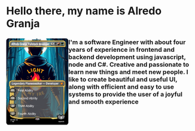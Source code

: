 <h1> Hello there, my name is Alredo Granja</h1>
<section >
<img width="33%" align="left" src="assets/img/alfredo-granja-planeswalker.png" />
<div>
<h3 width ="50%" align="left">I'm a software Engineer with about four years of experience in frontend and backend development using javascript, node and C#. Creative and passionate to learn new things and meet new people. I
like to create beautiful and useful UI, along with efficient and easy to use systems to provide the user of a joyful and smooth experience</h3>


</div>
</section>
<br/>

<!--
**AlfredoGJ/AlfredoGJ** is a ✨ _special_ ✨ repository because its `README.md` (this file) appears on your GitHub profile.

Here are some ideas to get you started:

- 🔭 I’m currently working on ...
- 🌱 I’m currently learning ...
- 👯 I’m looking to collaborate on ...
- 🤔 I’m looking for help with ...
- 💬 Ask me about ...
- 📫 How to reach me: ...
- 😄 Pronouns: ...
- ⚡ Fun fact: ...
  -->
